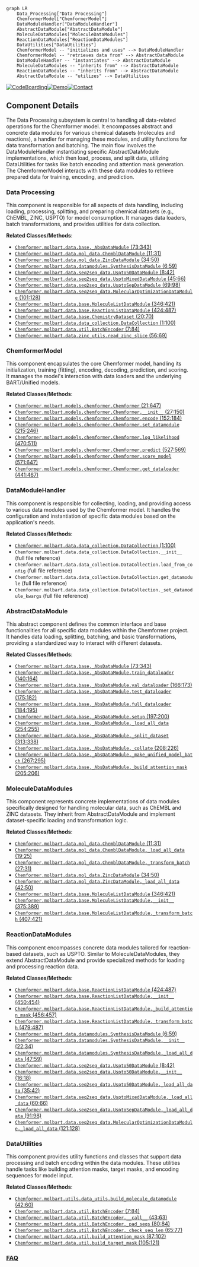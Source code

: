 ```mermaid
graph LR
    Data_Processing["Data Processing"]
    ChemformerModel["ChemformerModel"]
    DataModuleHandler["DataModuleHandler"]
    AbstractDataModule["AbstractDataModule"]
    MoleculeDataModules["MoleculeDataModules"]
    ReactionDataModules["ReactionDataModules"]
    DataUtilities["DataUtilities"]
    ChemformerModel -- "initializes and uses" --> DataModuleHandler
    ChemformerModel -- "retrieves data from" --> AbstractDataModule
    DataModuleHandler -- "instantiates" --> AbstractDataModule
    MoleculeDataModules -- "inherits from" --> AbstractDataModule
    ReactionDataModules -- "inherits from" --> AbstractDataModule
    AbstractDataModule -- "utilizes" --> DataUtilities
```
[![CodeBoarding](https://img.shields.io/badge/Generated%20by-CodeBoarding-9cf?style=flat-square)](https://github.com/CodeBoarding/GeneratedOnBoardings)[![Demo](https://img.shields.io/badge/Try%20our-Demo-blue?style=flat-square)](https://www.codeboarding.org/demo)[![Contact](https://img.shields.io/badge/Contact%20us%20-%20contact@codeboarding.org-lightgrey?style=flat-square)](mailto:contact@codeboarding.org)

## Component Details

The Data Processing subsystem is central to handling all data-related operations for the Chemformer model. It encompasses abstract and concrete data modules for various chemical datasets (molecules and reactions), a handler for managing these modules, and utility functions for data transformation and batching. The main flow involves the DataModuleHandler instantiating specific AbstractDataModule implementations, which then load, process, and split data, utilizing DataUtilities for tasks like batch encoding and attention mask generation. The ChemformerModel interacts with these data modules to retrieve prepared data for training, encoding, and prediction.

### Data Processing
This component is responsible for all aspects of data handling, including loading, processing, splitting, and preparing chemical datasets (e.g., ChEMBL, ZINC, USPTO) for model consumption. It manages data loaders, batch transformations, and provides utilities for data collection.


**Related Classes/Methods**:

- <a href="https://github.com/MolecularAI/Chemformer/blob/master/molbart/data/base.py#L73-L343" target="_blank" rel="noopener noreferrer">`Chemformer.molbart.data.base._AbsDataModule` (73:343)</a>
- <a href="https://github.com/MolecularAI/Chemformer/blob/master/molbart/data/mol_data.py#L11-L31" target="_blank" rel="noopener noreferrer">`Chemformer.molbart.data.mol_data.ChemblDataModule` (11:31)</a>
- <a href="https://github.com/MolecularAI/Chemformer/blob/master/molbart/data/mol_data.py#L34-L50" target="_blank" rel="noopener noreferrer">`Chemformer.molbart.data.mol_data.ZincDataModule` (34:50)</a>
- <a href="https://github.com/MolecularAI/Chemformer/blob/master/molbart/data/datamodules.py#L6-L59" target="_blank" rel="noopener noreferrer">`Chemformer.molbart.data.datamodules.SynthesisDataModule` (6:59)</a>
- <a href="https://github.com/MolecularAI/Chemformer/blob/master/molbart/data/seq2seq_data.py#L8-L42" target="_blank" rel="noopener noreferrer">`Chemformer.molbart.data.seq2seq_data.Uspto50DataModule` (8:42)</a>
- <a href="https://github.com/MolecularAI/Chemformer/blob/master/molbart/data/seq2seq_data.py#L45-L66" target="_blank" rel="noopener noreferrer">`Chemformer.molbart.data.seq2seq_data.UsptoMixedDataModule` (45:66)</a>
- <a href="https://github.com/MolecularAI/Chemformer/blob/master/molbart/data/seq2seq_data.py#L69-L98" target="_blank" rel="noopener noreferrer">`Chemformer.molbart.data.seq2seq_data.UsptoSepDataModule` (69:98)</a>
- <a href="https://github.com/MolecularAI/Chemformer/blob/master/molbart/data/seq2seq_data.py#L101-L128" target="_blank" rel="noopener noreferrer">`Chemformer.molbart.data.seq2seq_data.MolecularOptimizationDataModule` (101:128)</a>
- <a href="https://github.com/MolecularAI/Chemformer/blob/master/molbart/data/base.py#L346-L421" target="_blank" rel="noopener noreferrer">`Chemformer.molbart.data.base.MoleculeListDataModule` (346:421)</a>
- <a href="https://github.com/MolecularAI/Chemformer/blob/master/molbart/data/base.py#L424-L487" target="_blank" rel="noopener noreferrer">`Chemformer.molbart.data.base.ReactionListDataModule` (424:487)</a>
- <a href="https://github.com/MolecularAI/Chemformer/blob/master/molbart/data/base.py#L20-L70" target="_blank" rel="noopener noreferrer">`Chemformer.molbart.data.base.ChemistryDataset` (20:70)</a>
- <a href="https://github.com/MolecularAI/Chemformer/blob/master/molbart/data/data_collection.py#L1-L100" target="_blank" rel="noopener noreferrer">`Chemformer.molbart.data.data_collection.DataCollection` (1:100)</a>
- <a href="https://github.com/MolecularAI/Chemformer/blob/master/molbart/data/util.py#L7-L84" target="_blank" rel="noopener noreferrer">`Chemformer.molbart.data.util.BatchEncoder` (7:84)</a>
- <a href="https://github.com/MolecularAI/Chemformer/blob/master/molbart/data/zinc_utils.py#L56-L69" target="_blank" rel="noopener noreferrer">`Chemformer.molbart.data.zinc_utils.read_zinc_slice` (56:69)</a>


### ChemformerModel
This component encapsulates the core Chemformer model, handling its initialization, training (fitting), encoding, decoding, prediction, and scoring. It manages the model's interaction with data loaders and the underlying BART/Unified models.


**Related Classes/Methods**:

- <a href="https://github.com/MolecularAI/Chemformer/blob/master/molbart/models/chemformer.py#L21-L647" target="_blank" rel="noopener noreferrer">`Chemformer.molbart.models.chemformer.Chemformer` (21:647)</a>
- <a href="https://github.com/MolecularAI/Chemformer/blob/master/molbart/models/chemformer.py#L27-L150" target="_blank" rel="noopener noreferrer">`Chemformer.molbart.models.chemformer.Chemformer.__init__` (27:150)</a>
- <a href="https://github.com/MolecularAI/Chemformer/blob/master/molbart/models/chemformer.py#L152-L184" target="_blank" rel="noopener noreferrer">`Chemformer.molbart.models.chemformer.Chemformer.encode` (152:184)</a>
- <a href="https://github.com/MolecularAI/Chemformer/blob/master/molbart/models/chemformer.py#L215-L246" target="_blank" rel="noopener noreferrer">`Chemformer.molbart.models.chemformer.Chemformer.set_datamodule` (215:246)</a>
- <a href="https://github.com/MolecularAI/Chemformer/blob/master/molbart/models/chemformer.py#L470-L511" target="_blank" rel="noopener noreferrer">`Chemformer.molbart.models.chemformer.Chemformer.log_likelihood` (470:511)</a>
- <a href="https://github.com/MolecularAI/Chemformer/blob/master/molbart/models/chemformer.py#L527-L569" target="_blank" rel="noopener noreferrer">`Chemformer.molbart.models.chemformer.Chemformer.predict` (527:569)</a>
- <a href="https://github.com/MolecularAI/Chemformer/blob/master/molbart/models/chemformer.py#L571-L647" target="_blank" rel="noopener noreferrer">`Chemformer.molbart.models.chemformer.Chemformer.score_model` (571:647)</a>
- <a href="https://github.com/MolecularAI/Chemformer/blob/master/molbart/models/chemformer.py#L441-L467" target="_blank" rel="noopener noreferrer">`Chemformer.molbart.models.chemformer.Chemformer.get_dataloader` (441:467)</a>


### DataModuleHandler
This component is responsible for collecting, loading, and providing access to various data modules used by the Chemformer model. It handles the configuration and instantiation of specific data modules based on the application's needs.


**Related Classes/Methods**:

- <a href="https://github.com/MolecularAI/Chemformer/blob/master/molbart/data/data_collection.py#L1-L100" target="_blank" rel="noopener noreferrer">`Chemformer.molbart.data.data_collection.DataCollection` (1:100)</a>
- `Chemformer.molbart.data.data_collection.DataCollection.__init__` (full file reference)
- `Chemformer.molbart.data.data_collection.DataCollection.load_from_config` (full file reference)
- `Chemformer.molbart.data.data_collection.DataCollection.get_datamodule` (full file reference)
- `Chemformer.molbart.data.data_collection.DataCollection._set_datamodule_kwargs` (full file reference)


### AbstractDataModule
This abstract component defines the common interface and base functionalities for all specific data modules within the Chemformer project. It handles data loading, splitting, batching, and basic transformations, providing a standardized way to interact with different datasets.


**Related Classes/Methods**:

- <a href="https://github.com/MolecularAI/Chemformer/blob/master/molbart/data/base.py#L73-L343" target="_blank" rel="noopener noreferrer">`Chemformer.molbart.data.base._AbsDataModule` (73:343)</a>
- <a href="https://github.com/MolecularAI/Chemformer/blob/master/molbart/data/base.py#L140-L164" target="_blank" rel="noopener noreferrer">`Chemformer.molbart.data.base._AbsDataModule.train_dataloader` (140:164)</a>
- <a href="https://github.com/MolecularAI/Chemformer/blob/master/molbart/data/base.py#L166-L173" target="_blank" rel="noopener noreferrer">`Chemformer.molbart.data.base._AbsDataModule.val_dataloader` (166:173)</a>
- <a href="https://github.com/MolecularAI/Chemformer/blob/master/molbart/data/base.py#L175-L182" target="_blank" rel="noopener noreferrer">`Chemformer.molbart.data.base._AbsDataModule.test_dataloader` (175:182)</a>
- <a href="https://github.com/MolecularAI/Chemformer/blob/master/molbart/data/base.py#L184-L195" target="_blank" rel="noopener noreferrer">`Chemformer.molbart.data.base._AbsDataModule.full_dataloader` (184:195)</a>
- <a href="https://github.com/MolecularAI/Chemformer/blob/master/molbart/data/base.py#L197-L200" target="_blank" rel="noopener noreferrer">`Chemformer.molbart.data.base._AbsDataModule.setup` (197:200)</a>
- <a href="https://github.com/MolecularAI/Chemformer/blob/master/molbart/data/base.py#L254-L255" target="_blank" rel="noopener noreferrer">`Chemformer.molbart.data.base._AbsDataModule._load_all_data` (254:255)</a>
- <a href="https://github.com/MolecularAI/Chemformer/blob/master/molbart/data/base.py#L313-L338" target="_blank" rel="noopener noreferrer">`Chemformer.molbart.data.base._AbsDataModule._split_dataset` (313:338)</a>
- <a href="https://github.com/MolecularAI/Chemformer/blob/master/molbart/data/base.py#L208-L226" target="_blank" rel="noopener noreferrer">`Chemformer.molbart.data.base._AbsDataModule._collate` (208:226)</a>
- <a href="https://github.com/MolecularAI/Chemformer/blob/master/molbart/data/base.py#L267-L295" target="_blank" rel="noopener noreferrer">`Chemformer.molbart.data.base._AbsDataModule._make_unified_model_batch` (267:295)</a>
- <a href="https://github.com/MolecularAI/Chemformer/blob/master/molbart/data/base.py#L205-L206" target="_blank" rel="noopener noreferrer">`Chemformer.molbart.data.base._AbsDataModule._build_attention_mask` (205:206)</a>


### MoleculeDataModules
This component represents concrete implementations of data modules specifically designed for handling molecular data, such as ChEMBL and ZINC datasets. They inherit from AbstractDataModule and implement dataset-specific loading and transformation logic.


**Related Classes/Methods**:

- <a href="https://github.com/MolecularAI/Chemformer/blob/master/molbart/data/mol_data.py#L11-L31" target="_blank" rel="noopener noreferrer">`Chemformer.molbart.data.mol_data.ChemblDataModule` (11:31)</a>
- <a href="https://github.com/MolecularAI/Chemformer/blob/master/molbart/data/mol_data.py#L19-L25" target="_blank" rel="noopener noreferrer">`Chemformer.molbart.data.mol_data.ChemblDataModule._load_all_data` (19:25)</a>
- <a href="https://github.com/MolecularAI/Chemformer/blob/master/molbart/data/mol_data.py#L27-L31" target="_blank" rel="noopener noreferrer">`Chemformer.molbart.data.mol_data.ChemblDataModule._transform_batch` (27:31)</a>
- <a href="https://github.com/MolecularAI/Chemformer/blob/master/molbart/data/mol_data.py#L34-L50" target="_blank" rel="noopener noreferrer">`Chemformer.molbart.data.mol_data.ZincDataModule` (34:50)</a>
- <a href="https://github.com/MolecularAI/Chemformer/blob/master/molbart/data/mol_data.py#L42-L50" target="_blank" rel="noopener noreferrer">`Chemformer.molbart.data.mol_data.ZincDataModule._load_all_data` (42:50)</a>
- <a href="https://github.com/MolecularAI/Chemformer/blob/master/molbart/data/base.py#L346-L421" target="_blank" rel="noopener noreferrer">`Chemformer.molbart.data.base.MoleculeListDataModule` (346:421)</a>
- <a href="https://github.com/MolecularAI/Chemformer/blob/master/molbart/data/base.py#L375-L389" target="_blank" rel="noopener noreferrer">`Chemformer.molbart.data.base.MoleculeListDataModule.__init__` (375:389)</a>
- <a href="https://github.com/MolecularAI/Chemformer/blob/master/molbart/data/base.py#L407-L421" target="_blank" rel="noopener noreferrer">`Chemformer.molbart.data.base.MoleculeListDataModule._transform_batch` (407:421)</a>


### ReactionDataModules
This component encompasses concrete data modules tailored for reaction-based datasets, such as USPTO. Similar to MoleculeDataModules, they extend AbstractDataModule and provide specialized methods for loading and processing reaction data.


**Related Classes/Methods**:

- <a href="https://github.com/MolecularAI/Chemformer/blob/master/molbart/data/base.py#L424-L487" target="_blank" rel="noopener noreferrer">`Chemformer.molbart.data.base.ReactionListDataModule` (424:487)</a>
- <a href="https://github.com/MolecularAI/Chemformer/blob/master/molbart/data/base.py#L450-L454" target="_blank" rel="noopener noreferrer">`Chemformer.molbart.data.base.ReactionListDataModule.__init__` (450:454)</a>
- <a href="https://github.com/MolecularAI/Chemformer/blob/master/molbart/data/base.py#L456-L457" target="_blank" rel="noopener noreferrer">`Chemformer.molbart.data.base.ReactionListDataModule._build_attention_mask` (456:457)</a>
- <a href="https://github.com/MolecularAI/Chemformer/blob/master/molbart/data/base.py#L479-L487" target="_blank" rel="noopener noreferrer">`Chemformer.molbart.data.base.ReactionListDataModule._transform_batch` (479:487)</a>
- <a href="https://github.com/MolecularAI/Chemformer/blob/master/molbart/data/datamodules.py#L6-L59" target="_blank" rel="noopener noreferrer">`Chemformer.molbart.data.datamodules.SynthesisDataModule` (6:59)</a>
- <a href="https://github.com/MolecularAI/Chemformer/blob/master/molbart/data/datamodules.py#L22-L34" target="_blank" rel="noopener noreferrer">`Chemformer.molbart.data.datamodules.SynthesisDataModule.__init__` (22:34)</a>
- <a href="https://github.com/MolecularAI/Chemformer/blob/master/molbart/data/datamodules.py#L47-L59" target="_blank" rel="noopener noreferrer">`Chemformer.molbart.data.datamodules.SynthesisDataModule._load_all_data` (47:59)</a>
- <a href="https://github.com/MolecularAI/Chemformer/blob/master/molbart/data/seq2seq_data.py#L8-L42" target="_blank" rel="noopener noreferrer">`Chemformer.molbart.data.seq2seq_data.Uspto50DataModule` (8:42)</a>
- <a href="https://github.com/MolecularAI/Chemformer/blob/master/molbart/data/seq2seq_data.py#L16-L18" target="_blank" rel="noopener noreferrer">`Chemformer.molbart.data.seq2seq_data.Uspto50DataModule.__init__` (16:18)</a>
- <a href="https://github.com/MolecularAI/Chemformer/blob/master/molbart/data/seq2seq_data.py#L35-L42" target="_blank" rel="noopener noreferrer">`Chemformer.molbart.data.seq2seq_data.Uspto50DataModule._load_all_data` (35:42)</a>
- <a href="https://github.com/MolecularAI/Chemformer/blob/master/molbart/data/seq2seq_data.py#L60-L66" target="_blank" rel="noopener noreferrer">`Chemformer.molbart.data.seq2seq_data.UsptoMixedDataModule._load_all_data` (60:66)</a>
- <a href="https://github.com/MolecularAI/Chemformer/blob/master/molbart/data/seq2seq_data.py#L91-L98" target="_blank" rel="noopener noreferrer">`Chemformer.molbart.data.seq2seq_data.UsptoSepDataModule._load_all_data` (91:98)</a>
- <a href="https://github.com/MolecularAI/Chemformer/blob/master/molbart/data/seq2seq_data.py#L121-L128" target="_blank" rel="noopener noreferrer">`Chemformer.molbart.data.seq2seq_data.MolecularOptimizationDataModule._load_all_data` (121:128)</a>


### DataUtilities
This component provides utility functions and classes that support data processing and batch encoding within the data modules. These utilities handle tasks like building attention masks, target masks, and encoding sequences for model input.


**Related Classes/Methods**:

- <a href="https://github.com/MolecularAI/Chemformer/blob/master/molbart/utils/data_utils.py#L42-L60" target="_blank" rel="noopener noreferrer">`Chemformer.molbart.utils.data_utils.build_molecule_datamodule` (42:60)</a>
- <a href="https://github.com/MolecularAI/Chemformer/blob/master/molbart/data/util.py#L7-L84" target="_blank" rel="noopener noreferrer">`Chemformer.molbart.data.util.BatchEncoder` (7:84)</a>
- <a href="https://github.com/MolecularAI/Chemformer/blob/master/molbart/data/util.py#L43-L63" target="_blank" rel="noopener noreferrer">`Chemformer.molbart.data.util.BatchEncoder.__call__` (43:63)</a>
- <a href="https://github.com/MolecularAI/Chemformer/blob/master/molbart/data/util.py#L80-L84" target="_blank" rel="noopener noreferrer">`Chemformer.molbart.data.util.BatchEncoder._pad_seqs` (80:84)</a>
- <a href="https://github.com/MolecularAI/Chemformer/blob/master/molbart/data/util.py#L65-L77" target="_blank" rel="noopener noreferrer">`Chemformer.molbart.data.util.BatchEncoder._check_seq_len` (65:77)</a>
- <a href="https://github.com/MolecularAI/Chemformer/blob/master/molbart/data/util.py#L87-L102" target="_blank" rel="noopener noreferrer">`Chemformer.molbart.data.util.build_attention_mask` (87:102)</a>
- <a href="https://github.com/MolecularAI/Chemformer/blob/master/molbart/data/util.py#L105-L121" target="_blank" rel="noopener noreferrer">`Chemformer.molbart.data.util.build_target_mask` (105:121)</a>




### [FAQ](https://github.com/CodeBoarding/GeneratedOnBoardings/tree/main?tab=readme-ov-file#faq)